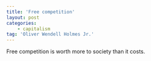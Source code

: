 ```yaml
---
title: 'Free competition'
layout: post
categories:
    - capitalism
tag: 'Oliver Wendell Holmes Jr.'
---
```


Free competition is worth more to society than it costs.
